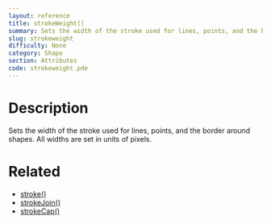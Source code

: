 ```yaml
---
layout: reference
title: strokeWeight()
summary: Sets the width of the stroke used for lines, points, and the border around shapes
slug: strokeweight
difficulty: None
category: Shape
section: Attributes
code: strokeweight.pde
---
```


# Description

Sets the width of the stroke used for lines, points, and the border around shapes. All widths are set in units of pixels.
# Related

- [stroke()](stroke.html)
- [strokeJoin()](strokejoin.html)
- [strokeCap()](strokecap.html)
